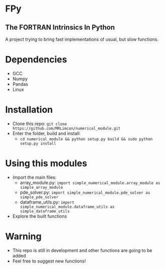 # FPy
## The FORTRAN Intrinsics In Python

  A project trying to bring fast implementations of usual, but slow functions.

# Dependencies
- GCC
- Numpy
- Pandas
- Linux

# Installation
- Clone this repo: `git clone https://github.com/MRLimcon/numerical_module.git`
- Enter the folder, build and install:
  - `cd numerical_module && python setup.py build && sudo python setup.py install`

# Using this modules
- Import the main files:
  - array_module.py: `import simple_numerical_module.array_module as simple_array_module`
  - pde_solver.py: `import simple_numerical_module.pde_solver as simple_pde_solver`
  - dataframe_utils.py: `import simple_numerical_module.dataframe_utils as simple_dataframe_utils`
- Explore the built functions

# Warning
- This repo is still in development and other functions are going to be added
- Feel free to suggest new functions!
